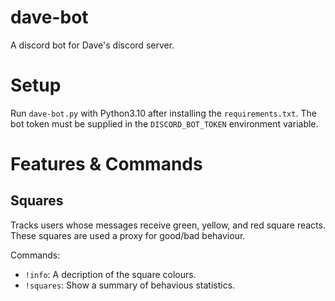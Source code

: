 # dave-bot
A discord bot for Dave's discord server.

# Setup

Run `dave-bot.py` with Python3.10 after installing the `requirements.txt`. The bot token must be supplied in the `DISCORD_BOT_TOKEN` environment variable.

# Features & Commands

## Squares

Tracks users whose messages receive green, yellow, and red square reacts. These squares are used a proxy for good/bad behaviour.

Commands:
- `!info`: A decription of the square colours.
- `!squares`: Show a summary of behavious statistics.
